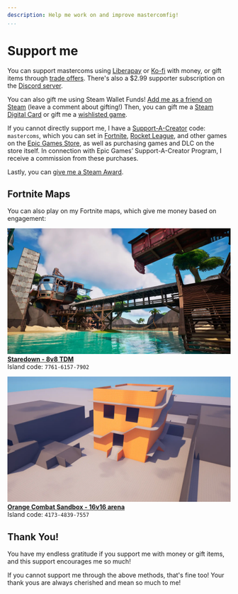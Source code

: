 ```yaml
---
description: Help me work on and improve mastercomfig!
...
```


# Support me

You can support mastercoms using [Liberapay](https://liberapay.com/mastercoms/) or [Ko-fi](https://ko-fi.com/mastercoms) with money, or gift items through [trade offers](https://steamcommunity.com/tradeoffer/new/?partner=85845165&token=M9cQHh8N). There's also a $2.99 supporter subscription on the [Discord server](https://discord.com/servers/mastercomfig-389089828249010188).

You can also gift me using Steam Wallet Funds! [Add me as a friend on Steam](https://steamcommunity.com/id/mastercoms/) (leave a comment about gifting!) Then, you can gift me a [Steam Digital Card](https://store.steampowered.com/digitalgiftcards/selectgiftcard) or gift me a [wishlisted game](https://store.steampowered.com/wishlist/profiles/76561198046110893/#sort=price).

If you cannot directly support me, I have a [Support-A-Creator](https://www.epicgames.com/fortnite/en-US/news/support-a-creator-faq) code: `mastercoms`,
which you can set in
[Fortnite](https://www.epicgames.com/fortnite/en-US/news/support-a-creator-faq),
[Rocket League](https://www.rocketleague.com/support-a-creator/),
and other games on the [Epic Games Store](https://store.epicgames.com/), as well as purchasing games and DLC on the store itself.
In connection with Epic Games’ Support-A-Creator Program, I receive a commission from these purchases.

Lastly, you can [give me a Steam Award](https://steamcommunity.com/id/mastercoms?award=17).

## Fortnite Maps

You can also play on my Fortnite maps, which give me money based on engagement:

[![staredown preview](assets/images/staredown.webp)](https://www.fortnite.com/@mastercoms/7761-6157-7902)  
**[Staredown - 8v8 TDM](https://www.fortnite.com/@mastercoms/7761-6157-7902)**  
Island code: `7761-6157-7902`

[![orange combat sandbox preview](assets/images/combatlab.webp)](https://www.fortnite.com/@mastercoms/4173-4839-7557)  
**[Orange Combat Sandbox - 16v16 arena](https://www.fortnite.com/@mastercoms/4173-4839-7557)**  
Island code: `4173-4839-7557`

<!-- You can use Ko-fi to get [a config commission](https://ko-fi.com/mastercoms/commissions), where I personally tune a config exactly to your preferences and PC setup. I can also do this via a trade for 3 keys. There is also an addon where I can do advanced scripting at your request (6 keys if paying via trade). -->

<!-- Finally, you can buy early access to the config for a month through [Ko-fi](https://ko-fi.com/mastercoms/shop). This will give you access to more frequent updates released throughout the month, rather than the monthly stable releases of the config. -->

## Thank You!

You have my endless gratitude if you support me with money or gift items, and this support encourages me so much!

If you cannot support me through the above methods, that's fine too! Your thank yous are always cherished and mean so much to me!
